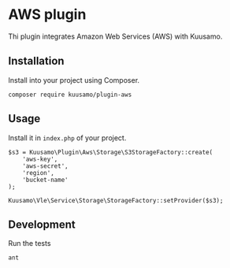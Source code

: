 AWS plugin
==========

Thi plugin integrates Amazon Web Services (AWS) with Kuusamo.

Installation
------------

Install into your project using Composer.

    composer require kuusamo/plugin-aws

Usage
-----

Install it in `index.php` of your project.

    $s3 = Kuusamo\Plugin\Aws\Storage\S3StorageFactory::create(
        'aws-key',
        'aws-secret',
        'region',
        'bucket-name'
    );

    Kuusamo\Vle\Service\Storage\StorageFactory::setProvider($s3);

Development
-----------

Run the tests

    ant
